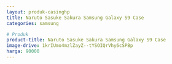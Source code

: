 ```yaml
---
layout: produk-casinghp
title: Naruto Sasuke Sakura Samsung Galaxy S9 Case
categories: samsung

# Produk
product-title: Naruto Sasuke Sakura Samsung Galaxy S9 Case
image-drive: 1krIUmo4mzlZayZ--tYSOIQrVhy6cSPBp
harga: 90000
---
```

